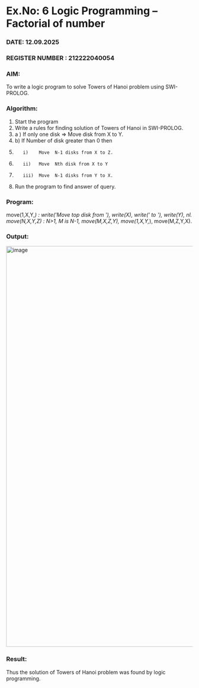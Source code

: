 # Ex.No: 6   Logic Programming – Factorial of number   
### DATE: 12.09.2025                                                                           
### REGISTER NUMBER : 212222040054
### AIM: 
To  write  a logic program  to solve Towers of Hanoi problem  using SWI-PROLOG. 
### Algorithm:
1. Start the program
2.  Write a rules for finding solution of Towers of Hanoi in SWI-PROLOG.
3.  a )	If only one disk  => Move disk from X to Y.
4.  b)	If Number of disk greater than 0 then
5.        i)	Move  N-1 disks from X to Z.
6.        ii)	Move  Nth disk from X to Y
7.        iii)	Move  N-1 disks from Y to X.
8. Run the program  to find answer of  query.

### Program:

move(1,X,Y,_) :
write('Move top disk from '),
 write(X),
 write(' to '),
 write(Y),
 nl.
 move(N,X,Y,Z) :
N>1,
 M is N-1,
 move(M,X,Z,Y),
 move(1,X,Y,_),
 move(M,Z,Y,X).



### Output:

<img width="1920" height="1080" alt="image" src="https://github.com/user-attachments/assets/e336689c-771c-4c2d-a52f-6a819a1ceb94" />




### Result:
Thus the solution of Towers of Hanoi problem was found by logic programming.
